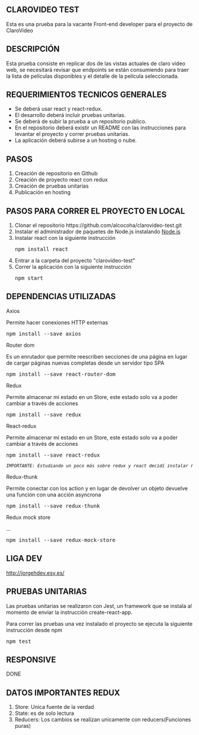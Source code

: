 ## CLAROVIDEO TEST

Esta es una prueba para la vacante Front-end developer para el proyecto de ClaroVideo

## DESCRIPCIÓN

Esta prueba consiste en replicar dos de las vistas actuales de claro video web, se necesitará revisar que endpoints se están consumiendo para traer la lista de películas disponibles y el detalle de la película seleccionada. 

## REQUERIMIENTOS TECNICOS GENERALES

<ul>
    <li>Se deberá usar react y react-redux.</li>
    <li>El desarrollo deberá incluir pruebas unitarias.</li>
    <li>Se deberá de subir la prueba a un repositorio publico.</li>
    <li>En el repositorio deberá existir un README con las instrucciones para levantar el proyecto y correr pruebas
unitarias.</li>
    <li>La aplicación deberá subirse a un hosting o nube.</li>
</ul>

## PASOS
<ol>
    <li>Creación de repositorio en Github</li>
    <li>Creación de proyecto react con redux</li>
    <li>Creación de pruebas unitarias</li>
    <li>Publicación en hosting</li>
</ol>

## PASOS PARA CORRER EL PROYECTO EN LOCAL

<ol>
    <li>Clonar el repositorio https://github.com/alcocoha/clarovideo-test.git</li>
    <li>Instalar el administrador de paquetes de Node.js instalando <a href="https://nodejs.org/es/" target="_blank">Node.js</a></li>
    <li>
        Instalar react con la siguiente instrucción
        <pre>npm install react</pre>
    </li>
    <li>Entrar a la carpeta del proyecto "clarovideo-test"</li>
    <li>
        Correr la aplicación con la siguiente instrucción
        <pre>npm start</pre>
    </li>
</ol>

## DEPENDENCIAS UTILIZADAS

<p>Axios</p>
<p>Permite hacer conexiones HTTP externas</p>
<pre>npm install --save axios</pre>

<p>Router dom</p>
<p>Es un enrutador que permite reescriben secciones de una página en lugar de cargar páginas nuevas completas desde un servidor tipo SPA</p>
<pre>npm install --save react-router-dom</pre>

<p>Redux</p>
<p>Permite almacenar mi estado en un Store, este estado solo va a poder cambiar a través de acciones</p>
<pre>npm install --save redux</pre>

<p>React-redux</p>
<p>Permite almacenar mi estado en un Store, este estado solo va a poder cambiar a través de acciones</p>
<pre>npm install --save react-redux</pre>
<pre>
<i><small>IMPORTANTE: Estudiando un poco más sobre redux y react decidí instalar react-redux para optimizar la funcionalidad del proyecto</small></i>
</pre>

<p>Redux-thunk</p>
<p>Permite conectar con los action y en lugar de devolver un objeto devuelve una función con una acción asyncrona</p>
<pre>npm install --save redux-thunk</pre>

<p>Redux mock store</p>
<p>...</p>
<pre>npm install --save redux-mock-store</pre>



## LIGA DEV

http://jorgehdev.esy.es/

## PRUEBAS UNITARIAS
<p>
Las pruebas unitarias se realizaron con Jest, un framework que se instala al momento de enviar la instrucción create-react-app.
</p>
<p>
Para correr las pruebas una vez instalado el proyecto se ejecuta la siguiente instrucción desde npm
</p>
<pre>npm test</pre>

## RESPONSIVE

DONE

## DATOS IMPORTANTES REDUX

<ol>
    <li>Store: Unica fuente de la verdad</li>
    <li>State: es de solo lectura</li>
    <li>Reducers: Los cambios se realizan unicamente con reducers(Funciones puras)</li>
</ol>